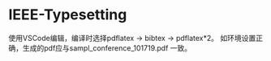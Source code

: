 # IEEE-Typesetting
使用VSCode编辑，编译时选择pdflatex -> bibtex -> pdflatex*2。
如环境设置正确，生成的pdf应与sampl_conference_101719.pdf 一致。